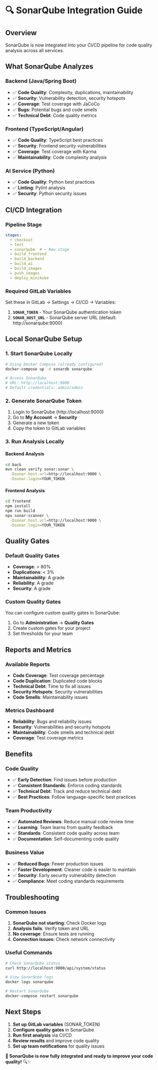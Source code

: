 # 🔍 SonarQube Integration Guide

## **Overview**
SonarQube is now integrated into your CI/CD pipeline for code quality analysis across all services.

## **What SonarQube Analyzes**

### **Backend (Java/Spring Boot)**
- ✅ **Code Quality**: Complexity, duplications, maintainability
- ✅ **Security**: Vulnerability detection, security hotspots
- ✅ **Coverage**: Test coverage with JaCoCo
- ✅ **Bugs**: Potential bugs and code smells
- ✅ **Technical Debt**: Code quality metrics

### **Frontend (TypeScript/Angular)**
- ✅ **Code Quality**: TypeScript best practices
- ✅ **Security**: Frontend security vulnerabilities
- ✅ **Coverage**: Test coverage with Karma
- ✅ **Maintainability**: Code complexity analysis

### **AI Service (Python)**
- ✅ **Code Quality**: Python best practices
- ✅ **Linting**: Pylint analysis
- ✅ **Security**: Python security issues

## **CI/CD Integration**

### **Pipeline Stage**
```yaml
stages:
  - checkout
  - test
  - sonarqube  # ← New stage
  - build_frontend
  - build_backend
  - build_ai
  - build_images
  - push_images
  - deploy_minikube
```

### **Required GitLab Variables**
Set these in GitLab → Settings → CI/CD → Variables:

1. **`SONAR_TOKEN`** - Your SonarQube authentication token
2. **`SONAR_HOST_URL`** - SonarQube server URL (default: http://sonarqube:9000)

## **Local SonarQube Setup**

### **1. Start SonarQube Locally**
```bash
# Using Docker Compose (already configured)
docker-compose up -d sonardb sonarqube

# Access SonarQube
# URL: http://localhost:9000
# Default credentials: admin/admin
```

### **2. Generate SonarQube Token**
1. Login to SonarQube (http://localhost:9000)
2. Go to **My Account** → **Security**
3. Generate a new token
4. Copy the token to GitLab variables

### **3. Run Analysis Locally**

#### **Backend Analysis**
```bash
cd back
mvn clean verify sonar:sonar \
  -Dsonar.host.url=http://localhost:9000 \
  -Dsonar.login=YOUR_TOKEN
```

#### **Frontend Analysis**
```bash
cd frontend
npm install
npm run build
npx sonar-scanner \
  -Dsonar.host.url=http://localhost:9000 \
  -Dsonar.login=YOUR_TOKEN
```

## **Quality Gates**

### **Default Quality Gates**
- **Coverage**: > 80%
- **Duplications**: < 3%
- **Maintainability**: A grade
- **Reliability**: A grade
- **Security**: A grade

### **Custom Quality Gates**
You can configure custom quality gates in SonarQube:
1. Go to **Administration** → **Quality Gates**
2. Create custom gates for your project
3. Set thresholds for your team

## **Reports and Metrics**

### **Available Reports**
- **Code Coverage**: Test coverage percentage
- **Code Duplication**: Duplicated code blocks
- **Technical Debt**: Time to fix all issues
- **Security Hotspots**: Security vulnerabilities
- **Code Smells**: Maintainability issues

### **Metrics Dashboard**
- **Reliability**: Bugs and reliability issues
- **Security**: Vulnerabilities and security hotspots
- **Maintainability**: Code smells and technical debt
- **Coverage**: Test coverage metrics

## **Benefits**

### **Code Quality**
- ✅ **Early Detection**: Find issues before production
- ✅ **Consistent Standards**: Enforce coding standards
- ✅ **Technical Debt**: Track and reduce technical debt
- ✅ **Best Practices**: Follow language-specific best practices

### **Team Productivity**
- ✅ **Automated Reviews**: Reduce manual code review time
- ✅ **Learning**: Team learns from quality feedback
- ✅ **Standards**: Consistent code quality across team
- ✅ **Documentation**: Self-documenting code quality

### **Business Value**
- ✅ **Reduced Bugs**: Fewer production issues
- ✅ **Faster Development**: Cleaner code is easier to maintain
- ✅ **Security**: Early security vulnerability detection
- ✅ **Compliance**: Meet coding standards requirements

## **Troubleshooting**

### **Common Issues**
1. **SonarQube not starting**: Check Docker logs
2. **Analysis fails**: Verify token and URL
3. **No coverage**: Ensure tests are running
4. **Connection issues**: Check network connectivity

### **Useful Commands**
```bash
# Check SonarQube status
curl http://localhost:9000/api/system/status

# View SonarQube logs
docker logs sonarqube

# Restart SonarQube
docker-compose restart sonarqube
```

## **Next Steps**
1. **Set up GitLab variables** (SONAR_TOKEN)
2. **Configure quality gates** in SonarQube
3. **Run first analysis** via CI/CD
4. **Review results** and improve code quality
5. **Set up team notifications** for quality issues

**🎯 SonarQube is now fully integrated and ready to improve your code quality!** 🔍✨ 